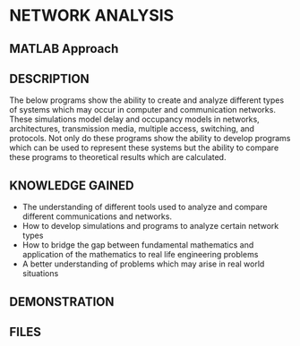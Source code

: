 NETWORK ANALYSIS
================
MATLAB Approach
---------------
DESCRIPTION
--------------
The below programs show the ability to create and analyze different types of systems which may occur in computer and communication networks.  These simulations model delay and occupancy models in networks, architectures, transmission media, multiple access, switching, and protocols.  Not only do these programs show the ability to develop programs which can be used to represent these systems but the ability to compare these programs to theoretical results which are calculated. 

KNOWLEDGE GAINED
------------------
* The understanding of different tools used to analyze and compare different communications and networks.
* How to develop simulations and programs to analyze certain network types
* How to bridge the gap between fundamental mathematics and application of the mathematics to real life engineering problems
* A better understanding of problems which may arise in real world situations

DEMONSTRATION
---------------

FILES
---------------
